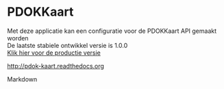 # PDOKKaart

Met deze applicatie kan een configuratie voor de PDOKKaart API gemaakt worden<br/>
De laatste stabiele ontwikkel versie is 1.0.0<br/>
<a href="http://kaart.pdok.nl" target="_blank">Klik hier voor de productie versie</a>

http://pdok-kaart.readthedocs.org

Markdown
